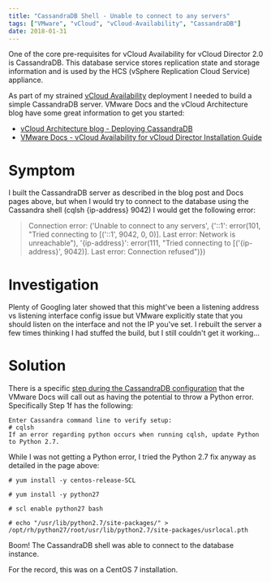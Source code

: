 ```yaml
---
title: "CassandraDB Shell - Unable to connect to any servers"
tags: ["VMware", "vCloud", "vCloud-Availability", "CassandraDB"]
date: 2018-01-31
---
```

One of the core pre-requisites for vCloud Availability for vCloud Director 2.0 is CassandraDB. This database service stores replication state and storage information and is used by the HCS (vSphere Replication Cloud Service) appliance.

As part of my strained [vCloud Availability](/post/vmware/vcloud/vcloud-availability---vcd-gateway-creation-failed) deployment I needed to build a simple CassandraDB server. VMware Docs and the vCloud Architecture blog have some great information to get you started:

+ [vCloud Architecture blog - Deploying CassandraDB](https://blogs.vmware.com/vcat/2017/11/deploying-cassandra-vcloud-availability-part-1.html)
+ [VMware Docs - vCloud Availability for vCloud Director Installation Guide](https://docs.vmware.com/en/vCloud-Availability-for-vCloud-Director/2.0/com.vmware.vcavcd.install.config.doc/GUID-D2F5D059-E61E-4EAB-AE81-DF8098E9EB7A.html)

# Symptom

I built the CassandraDB server as described in the blog post and Docs pages above, but when I would try to connect to the database using the Cassandra shell (cqlsh {ip-address} 9042) I would get the following error:

> Connection error: ('Unable to connect to any servers', {'::1': error(101, "Tried connecting to [('::1', 9042, 0, 0)]. Last error: Network is unreachable"), '{ip-address}': error(111, "Tried connecting to [('{ip-address}', 9042)]. Last error: Connection refused")})

# Investigation

Plenty of Googling later showed that this might've been a listening address vs listening interface config issue but VMware explicitly state that you should listen on the interface and not the IP you've set. I rebuilt the server a few times thinking I had stuffed the build, but I still couldn't get it working...

# Solution

There is a specific [step during the CassandraDB configuration](https://docs.vmware.com/en/vCloud-Availability-for-vCloud-Director/2.0/com.vmware.vcavcd.install.config.doc/GUID-452096DF-EBAB-4E9D-8FFE-3ADC2E186798.html) that the VMware Docs will call out as having the potential to throw a Python error. Specifically Step 1f has the following:

```
Enter Cassandra command line to verify setup:
# cqlsh
If an error regarding python occurs when running cqlsh, update Python to Python 2.7.
```

While I was not getting a Python error, I tried the Python 2.7 fix anyway as detailed in the page above:

```
# yum install -y centos-release-SCL

# yum install -y python27

# scl enable python27 bash

# echo "/usr/lib/python2.7/site-packages/" > /opt/rh/python27/root/usr/lib/python2.7/site-packages/usrlocal.pth
```

Boom! The CassandraDB shell was able to connect to the database instance.

For the record, this was on a CentOS 7 installation.